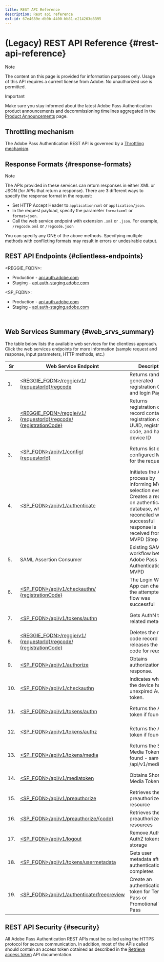 ```yaml
---
title: REST API Reference
description: Rest api reference
exl-id: 67e4639e-db0b-4400-bb81-e214263e8395
---
```

# (Legacy) REST API Reference {#rest-api-reference}

>[!NOTE]
>
>The content on this page is provided for information purposes only. Usage of this API requires a current license from Adobe. No unauthorized use is permitted.

>[!IMPORTANT]
>
> Make sure you stay informed about the latest Adobe Pass Authentication product announcements and decommissioning timelines aggregated in the [Product Announcements](/help/authentication/product-announcements.md) page.

## Throttling mechanism

The Adobe Pass Authentication REST API is governed by a [Throttling mechanism](/help/authentication/integration-guide-programmers/throttling-mechanism.md).

## Response Formats {#response-formats}


>[!NOTE] 
>
> The APIs provided in these services can return responses in either XML or JSON (for APIs that return a response). There are 3 different ways to specify the response format in the request:
>
>* Set HTTP Accept Header to `application/xml` or `application/json`.
>* In the request payload, specify the parameter `format=xml` or `format=json`.
>* Call the web service endpoint with extension `.xml` or `.json`. For example, `/regcode.xml` or `/regcode.json`
>
>You can specify any ONE of the above methods. Specifying multiple methods with conflicting formats may result in errors or undesirable output.

## REST API Endpoints {#clientless-endpoints}

<REGGIE_FQDN>:

* Production - [api.auth.adobe.com](http://api.auth.adobe.com/)
* Staging - [api.auth-staging.adobe.com](http://api.auth-staging.adobe.com/)

<SP_FQDN>:

* Production - [api.auth.adobe.com](http://api.auth.adobe.com/)
* Staging - [api.auth-staging.adobe.com](http://api.auth-staging.adobe.com/)

</br>


## Web Services Summary {#web_srvs_summary}

The table below lists the available web services for the clientless approach. Click the web services endpoints for more information (sample request and response, input parameters, HTTP methods, etc.)

  
| Sr  | Web Service Endpoint                                                                                                                                                                           | Description                                                                                                                                                                                | <!--[Diag.  </br>Ref](http://tve.helpdocsonline.com/api-reference-v2-test#illustration)-->. | Hosted At                                                 | Called By                   |
|-----|------------------------------------------------------------------------------------------------------------------------------------------------------------------------------------------------|--------------------------------------------------------------------------------------------------------------------------------------------------------------------------------------------|---------------------------------------------------------------------------------------------|-----------------------------------------------------------|-----------------------------|
| 1.  | [<REGGIE_FQDN>/reggie/v1/  </br>  {requestorId}/regcode](/help/authentication/integration-guide-programmers/legacy/rest-api-v1/apis/registration-code-request.md)                              | Returns randomly generated registration Code and login Page URI                                                                                                                            | 2                                                                                           | Adobe  </br>Reg Code Service                              | Smart Device                |
| 2.  | [<REGGIE_FQDN>/reggie/v1/  </br>  {requestorId}/regcode/  </br>  {registrationCode}](/help/authentication/integration-guide-programmers/legacy/rest-api-v1/apis/return-registration-record.md) | Returns registration code record containing registration code UUID, registration code, and hashed device ID                                                                                | 8                                                                                           | Adobe  </br>Reg Code Service                              | Adobe Pass Authentication   |
| 3.  | [<SP_FQDN>/api/v1/config/  </br>  {requestorId}](/help/authentication/integration-guide-programmers/legacy/rest-api-v1/apis/provide-mvpd-list.md)                                              | Returns list of configured MVPDs for the requestor                                                                                                                                         | 5                                                                                           | Adobe  </br>Adobe Pass  </br>authentication  </br>Service | Login  </br>Web  </br>App   |
| 4.  | [<SP_FQDN>/api/v1/authenticate](/help/authentication/integration-guide-programmers/legacy/rest-api-v1/apis/initiate-authentication.md)                                                         | Initiates the AuthN process by informing MVPD selection event. Creates a record on authentication database, which is reconciled when a successful response is received from MVPD (Step 13) | 7                                                                                           | Adobe  </br>Adobe Pass  </br>authentication  </br>Service | Login  </br>Web  </br>App   |
| 5.  | SAML Assertion Consumer                                                                                                                                                                        | Existing SAML workflow between Adobe Pass Authentication and MVPD                                                                                                                          | 13                                                                                          | Adobe Pass  </br>authentication  </br>Service             | Adobe Pass Authentication   |
| 6.  | [<SP_FQDN>/api/v1/checkauthn/  </br>  {registrationCode}](/help/authentication/integration-guide-programmers/legacy/rest-api-v1/apis/check-authentication-flow-by-second-screen-web-app.md)    | The Login Web App can check if the attempted login flow was successful                                                                                                                     |                                                                                             | Adobe Pass  </br>authentication   </br>Service            | Login   </br>Web   </br>App |
| 7.  | [<SP_FQDN>/api/v1/tokens/authn](/help/authentication/integration-guide-programmers/legacy/rest-api-v1/apis/retrieve-authentication-token.md)                                                   | Gets AuthN token related metadata                                                                                                                                                          | 15                                                                                          | Adobe Pass  </br>authentication  </br>Service             | Smart Device                |
| 8.  | [<REGGIE_FQDN>/reggie/v1/  </br>  {requestorId}/regcode/  </br>  {registrationCode}](/help/authentication/integration-guide-programmers/legacy/rest-api-v1/apis/delete-registration-record.md) | Deletes the reg code record and releases the reg code for reuse                                                                                                                            | 16                                                                                          | Adobe  </br>Reg Code Service                              | Adobe Pass Authentication   |
| 9.  | [<SP_FQDN>/api/v1/authorize](/help/authentication/integration-guide-programmers/legacy/rest-api-v1/apis/initiate-authorization.md)                                                             | Obtains authorization response.                                                                                                                                                            | 17                                                                                          | Adobe Pass  </br>authentication  </br>Service             | Smart Device                |
| 10. | [<SP_FQDN>/api/v1/checkauthn](/help/authentication/integration-guide-programmers/legacy/rest-api-v1/apis/check-authentication-token.md)                                                        | Indicates whether the device has an unexpired AuthN token.                                                                                                                                 |                                                                                             | Adobe Pass  </br>authentication  </br>Service             | Smart Device                |
| 11. | [<SP_FQDN>/api/v1/tokens/authn](/help/authentication/integration-guide-programmers/legacy/rest-api-v1/apis/retrieve-authentication-token.md)                                                   | Returns the AuthN token if found.                                                                                                                                                          |                                                                                             | Adobe Pass  </br>authentication  </br>Service             | Smart Device                |
| 12. | [<SP_FQDN>/api/v1/tokens/authz](/help/authentication/integration-guide-programmers/legacy/rest-api-v1/apis/retrieve-authorization-token.md)                                                    | Returns the AuthZ token if found.                                                                                                                                                          |                                                                                             | Adobe Pass  </br>authentication  </br>Service             | Smart Device                |
| 13. | [<SP_FQDN>/api/v1/tokens/media](/help/authentication/integration-guide-programmers/legacy/rest-api-v1/apis/obtain-short-media-token.md)                                                       | Returns the Short Media Token if found - same as /api/v1/mediatoken                                                                                                                        |                                                                                             | Adobe Pass  </br>authentication  </br>Service             | Smart Device                |
| 14. | [<SP_FQDN>/api/v1/mediatoken](/help/authentication/integration-guide-programmers/legacy/rest-api-v1/apis/obtain-short-media-token.md)                                                          | Obtains Short Media Token                                                                                                                                                                  |                                                                                             | Adobe Pass  </br>authentication  </br>Service             | Smart Device                |
| 15. | [<SP_FQDN>/api/v1/preauthorize](/help/authentication/integration-guide-programmers/legacy/rest-api-v1/apis/retrieve-list-of-preauthorized-resources.md)                                        | Retrieves the list of preauthorized resource                                                                                                                                               |                                                                                             | Adobe Pass  </br>authentication  </br>Service             | Smart Device                |
| 16. | [<SP_FQDN>/api/v1/preauthorize/{code}](/help/authentication/integration-guide-programmers/legacy/rest-api-v1/apis/retrieve-list-of-preauthorized-resources-by-second-screen-web-app.md)        | Retrieves the list of preauthorized resources                                                                                                                                              |                                                                                             | Adobe Pass  </br>authentication  </br>Service             | Login Web App               |
| 17. | [<SP_FQDN>/api/v1/logout](/help/authentication/integration-guide-programmers/legacy/rest-api-v1/apis/initiate-logout.md)                                                                       | Remove AuthN and AuthZ tokens from storage                                                                                                                                                 |                                                                                             | Adobe Pass  </br>authentication   </br>Service            | Smart Device                |
| 18. | [<SP_FQDN>/api/v1/tokens/usermetadata](/help/authentication/integration-guide-programmers/legacy/rest-api-v1/apis/user-metadata.md)                                                            | Gets user metadata after authentication flow completes                                                                                                                                     | N/A                                                                                         | N/A                                                       | Smart Device                |
| 19. | [<SP_FQDN>/api/v1/authenticate/freepreview](/help/authentication/integration-guide-programmers/legacy/rest-api-v1/apis/free-preview-for-temp-pass-and-promotional-temp-pass.md)                | Create an authentication token for Temp Pass or Promotional Temp Pass                                                                                                                      | N/A                                                                                         | Adobe Pass  </br>authentication  </br>Service             | Smart Device                |


## REST API Security {#security}

All Adobe Pass Authentication REST APIs must be called using the HTTPS protocol for secure communication. In addition, most of the APIs called should contain an access token obtained as described in the [Retrieve access token](../../rest-apis/rest-api-dcr/apis/dynamic-client-registration-apis-retrieve-access-token.md) API documentation.
